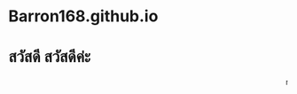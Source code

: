 # Barron168.github.io
# สวัสดี สวัสดีค่ะ
<marquee direction="left"> mediathailand วิ่งจากขวาไปซ้าย </marquee>
